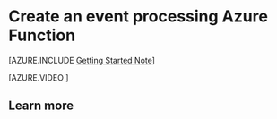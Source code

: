 <properties
   pageTitle="Create an event processing function | Microsoft Azure"
   description="Use Azure Functions to build your first function in less than two minutes."
   services="azure-functions"
   documentationCenter="na"
   authors="ggailey777"
   manager="erikre"
   editor=""
   tags=""
   />

<tags
   ms.service="azure-functions"
   ms.devlang="multiple"
   ms.topic="get-started-article"
   ms.tgt_pltfrm="multiple"
   ms.workload="na"
   ms.date="03/14/2016"
   ms.author="glenga"/>
   
# Create an event processing Azure Function

[AZURE.INCLUDE [Getting Started Note](../../includes/azure-functions-getting-started.md)]

[AZURE.VIDEO []()]

## Learn more